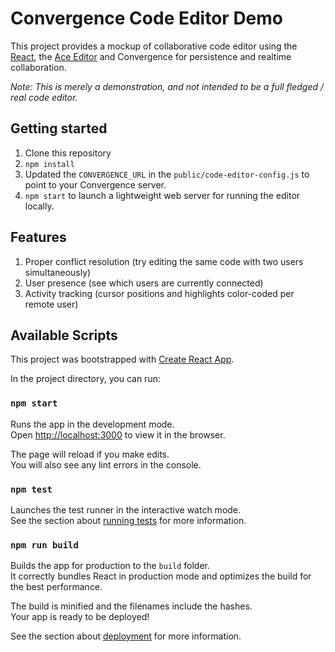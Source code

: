 # Convergence Code Editor Demo 
This project provides a mockup of collaborative code editor using the [React](https://reactjs.org/), the [Ace Editor](https://ace.c9.io) and Convergence for persistence and realtime collaboration. 

*Note: This is merely a demonstration, and not intended to be a full fledged / real code editor.*

## Getting started

1. Clone this repository
1. `npm install`
1. Updated the `CONVERGENCE_URL` in the `public/code-editor-config.js` to point to your Convergence server.
1. `npm start` to launch a lightweight web server for running the editor locally.  

## Features
1. Proper conflict resolution (try editing the same code with two users simultaneously)
1. User presence (see which users are currently connected)
1. Activity tracking (cursor positions and highlights color-coded per remote user) 


## Available Scripts
This project was bootstrapped with [Create React App](https://github.com/facebook/create-react-app).

In the project directory, you can run:

### `npm start`

Runs the app in the development mode.<br>
Open [http://localhost:3000](http://localhost:3000) to view it in the browser.

The page will reload if you make edits.<br>
You will also see any lint errors in the console.

### `npm test`

Launches the test runner in the interactive watch mode.<br>
See the section about [running tests](https://facebook.github.io/create-react-app/docs/running-tests) for more information.

### `npm run build`

Builds the app for production to the `build` folder.<br>
It correctly bundles React in production mode and optimizes the build for the best performance.

The build is minified and the filenames include the hashes.<br>
Your app is ready to be deployed!

See the section about [deployment](https://facebook.github.io/create-react-app/docs/deployment) for more information.
